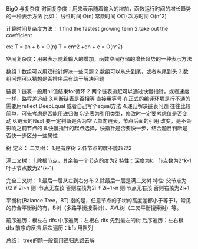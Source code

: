 BigO 与复杂度
时间复杂度：用来表示随着输入的增加，函数运行时间的增长趋势的一种表示方法
比如：
线性时间 O(n)
常数时间 O(1)
次方时间 O(n^2)

计算时间复杂度方法：
1.find the fastest growing term
2.take out the coefficient

ex:
T = an + b = O(n)
T = cn^2 +dn + e = O(n^2)


空间复杂度：用来表示随着输入的增加，函数空间存储的增长趋势的一种表示方法

数组
1.数组可以用双指针解决一些问题
2.数组可以从头到尾，或者从尾到头
3.数组问题可以猜想是否排序后有助于解决问题

链表
1.链表一般用nil值结束for循环
2.两个链表追赶可以通过快慢指针，或者速度一样，路程差追赶
3.判断链表是否相等 直接用等号 在正式的编译环境是行不通的 需要用reflect.DeepEqual 或者自己写个equal方法
4.递归解决链表问题 往往比较简单，可先考虑是否能用递归做
5.链表为引用类型，修改时一定要考虑值是否变动
6.链表的Next 要一定判断是否为空
7.单向链表，节点后面的引用 改变，是不会影响之前节点的
8.快慢指针的起点选择，快指针是否要快一步，结合题目判断是否快一步区分一些属性

树
定义：
二叉树：
1.是有序树
2.各节点的度不能超过2

满二叉树：
1.除根节点，其余每一个节点的度为2
特性：深度为k，节点数为2^k-1 叶子节点数为2^(k-1)

完全二叉树：
1.最后一层从左到右分布
2.除最后一层是满二叉树
特性:
父节点为i/2
if 2i>n 则 i节点无左孩 否则左孩为2i
if 2i+1>n 则i节点无右孩 否则右孩为2i+1

平衡树(Balance Tree，BT) 指的是，任意节点的子树的高度差都小于等于1。常见的符合平衡树的有，B树（多路平衡搜索树）、AVL树（二叉平衡搜索树）等。

前序遍历：根左右 dfs
中序遍历：左根右 dfs 先到最左的树
后序遍历：左右根 dfs 前序的反插
层次遍历：bfs 用队列

总结：
tree的题一般都用递归思路去解

